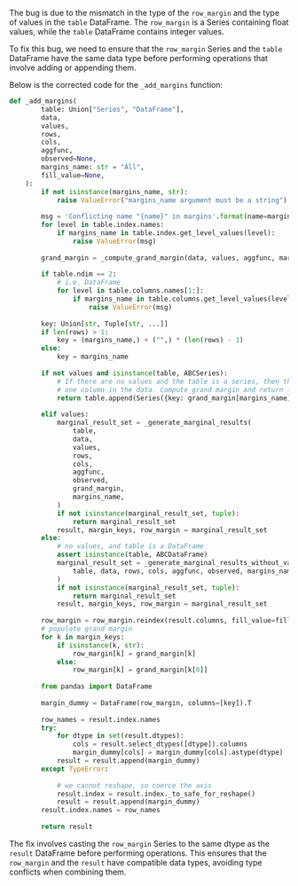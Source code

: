 The bug is due to the mismatch in the type of the `row_margin` and the type of values in the `table` DataFrame. The `row_margin` is a Series containing float values, while the `table` DataFrame contains integer values.

To fix this bug, we need to ensure that the `row_margin` Series and the `table` DataFrame have the same data type before performing operations that involve adding or appending them.

Below is the corrected code for the `_add_margins` function:

```python
def _add_margins(
        table: Union["Series", "DataFrame"],
        data,
        values,
        rows,
        cols,
        aggfunc,
        observed=None,
        margins_name: str = "All",
        fill_value=None,
    ):
        if not isinstance(margins_name, str):
            raise ValueError("margins_name argument must be a string")
    
        msg = 'Conflicting name "{name}" in margins'.format(name=margins_name)
        for level in table.index.names:
            if margins_name in table.index.get_level_values(level):
                raise ValueError(msg)
    
        grand_margin = _compute_grand_margin(data, values, aggfunc, margins_name)
    
        if table.ndim == 2:
            # i.e. DataFrame
            for level in table.columns.names[1:]:
                if margins_name in table.columns.get_level_values(level):
                    raise ValueError(msg)
    
        key: Union[str, Tuple[str, ...]]
        if len(rows) > 1:
            key = (margins_name,) + ("",) * (len(rows) - 1)
        else:
            key = margins_name
    
        if not values and isinstance(table, ABCSeries):
            # If there are no values and the table is a series, then there is only
            # one column in the data. Compute grand margin and return it.
            return table.append(Series({key: grand_margin[margins_name]}))
    
        elif values:
            marginal_result_set = _generate_marginal_results(
                table,
                data,
                values,
                rows,
                cols,
                aggfunc,
                observed,
                grand_margin,
                margins_name,
            )
            if not isinstance(marginal_result_set, tuple):
                return marginal_result_set
            result, margin_keys, row_margin = marginal_result_set
        else:
            # no values, and table is a DataFrame
            assert isinstance(table, ABCDataFrame)
            marginal_result_set = _generate_marginal_results_without_values(
                table, data, rows, cols, aggfunc, observed, margins_name
            )
            if not isinstance(marginal_result_set, tuple):
                return marginal_result_set
            result, margin_keys, row_margin = marginal_result_set
    
        row_margin = row_margin.reindex(result.columns, fill_value=fill_value).astype(result.dtypes[0])
        # populate grand margin
        for k in margin_keys:
            if isinstance(k, str):
                row_margin[k] = grand_margin[k]
            else:
                row_margin[k] = grand_margin[k[0]]
    
        from pandas import DataFrame
    
        margin_dummy = DataFrame(row_margin, columns=[key]).T
    
        row_names = result.index.names
        try:
            for dtype in set(result.dtypes):
                cols = result.select_dtypes([dtype]).columns
                margin_dummy[cols] = margin_dummy[cols].astype(dtype)
            result = result.append(margin_dummy)
        except TypeError:
    
            # we cannot reshape, so coerce the axis
            result.index = result.index._to_safe_for_reshape()
            result = result.append(margin_dummy)
        result.index.names = row_names
    
        return result
```

The fix involves casting the `row_margin` Series to the same dtype as the `result` DataFrame before performing operations. This ensures that the `row_margin` and the `result` have compatible data types, avoiding type conflicts when combining them.